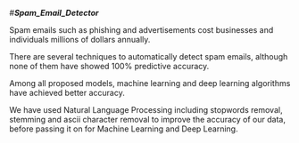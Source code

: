 #***Spam_Email_Detector***

Spam emails such as phishing and advertisements cost businesses and individuals millions of dollars annually.

There are several techniques to automatically detect spam emails, although none of them have showed 100% predictive accuracy.

Among all proposed models, machine learning and deep learning algorithms have achieved better accuracy.

We have used Natural Language Processing including stopwords removal, stemming and ascii character removal to improve the accuracy of our data, before passing it on for Machine Learning and Deep Learning.
